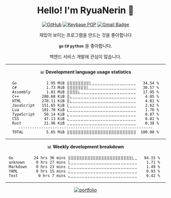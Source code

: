 <h1 align="center">Hello! I'm RyuaNerin 👋</h1>

<div align=center>

  [![GitHub](https://img.shields.io/badge/-GitHub-181717?style=for-the-badge&logo=Github)](https://github.com/RyuaNerin)
  [![Keybase PGP](https://img.shields.io/keybase/pgp/ryuanerin?style=for-the-badge)](https://keys.openpgp.org/vks/v1/by-fingerprint/D7BB6E656C33E9017EA4DB08542BE8EACFB31F3E)
  [![Gmail Badge](https://img.shields.io/badge/-Mail.Ru-168DE2?style=for-the-badge&logo=Mail.Ru&logoColor=white)](mailto:admin@ryuar.in) 
  
  재밌어 보이는 프로그램을 만드는 것을 좋아합니다
  
  **`go` `C#` `python`** 을 좋아합니다.
  
  백엔드 서비스 개발에 관심이 많습니다.
  
  -------

  📊 **Development language usage statistics**
  <!--START_SECTION:top_language-->
```text
Go             1.95 MiB ⣿⣿⣿⣿⣿⣿⣿⣿⣇⣀⣀⣀⣀⣀⣀⣀⣀⣀⣀⣀⣀⣀⣀⣀⣀   34.54 %
C#             1.73 MiB ⣿⣿⣿⣿⣿⣿⣿⣇⣀⣀⣀⣀⣀⣀⣀⣀⣀⣀⣀⣀⣀⣀⣀⣀⣀   30.57 %
Assembly       1.01 MiB ⣿⣿⣿⣿⣆⣀⣀⣀⣀⣀⣀⣀⣀⣀⣀⣀⣀⣀⣀⣀⣀⣀⣀⣀⣀   17.95 %
C++          280.68 KiB ⣿⣄⣀⣀⣀⣀⣀⣀⣀⣀⣀⣀⣀⣀⣀⣀⣀⣀⣀⣀⣀⣀⣀⣀⣀    4.85 %
HTML         278.11 KiB ⣿⣄⣀⣀⣀⣀⣀⣀⣀⣀⣀⣀⣀⣀⣀⣀⣀⣀⣀⣀⣀⣀⣀⣀⣀    4.81 %
JavaScript   151.65 KiB ⣇⣀⣀⣀⣀⣀⣀⣀⣀⣀⣀⣀⣀⣀⣀⣀⣀⣀⣀⣀⣀⣀⣀⣀⣀    2.62 %
Lua          101.70 KiB ⣆⣀⣀⣀⣀⣀⣀⣀⣀⣀⣀⣀⣀⣀⣀⣀⣀⣀⣀⣀⣀⣀⣀⣀⣀    1.76 %
TypeScript    50.14 KiB ⣄⣀⣀⣀⣀⣀⣀⣀⣀⣀⣀⣀⣀⣀⣀⣀⣀⣀⣀⣀⣀⣀⣀⣀⣀    0.87 %
CSS           47.13 KiB ⣄⣀⣀⣀⣀⣀⣀⣀⣀⣀⣀⣀⣀⣀⣀⣀⣀⣀⣀⣀⣀⣀⣀⣀⣀    0.81 %
Rust          21.96 KiB ⣀⣀⣀⣀⣀⣀⣀⣀⣀⣀⣀⣀⣀⣀⣀⣀⣀⣀⣀⣀⣀⣀⣀⣀⣀    0.38 %
-----------------------------------------------------------
TOTAL          5.65 MiB ⣿⣿⣿⣿⣿⣿⣿⣿⣿⣿⣿⣿⣿⣿⣿⣿⣿⣿⣿⣿⣿⣿⣿⣿⣿  100.00 %
```
<!--END_SECTION:top_language-->
  
  -------

  📊 **Weekly development breakdown**
  <!--START_SECTION:waka-->
```text
Go         24 hrs 36 mins ⣿⣿⣿⣿⣿⣿⣿⣿⣿⣿⣿⣿⣿⣿⣿⣿⣿⣿⣿⣿⣿⣿⣿⣇⣀   94.15 % 
unknown     0 hrs 27 mins ⣇⣀⣀⣀⣀⣀⣀⣀⣀⣀⣀⣀⣀⣀⣀⣀⣀⣀⣀⣀⣀⣀⣀⣀⣀    1.71 % 
Markdown    0 hrs 23 mins ⣆⣀⣀⣀⣀⣀⣀⣀⣀⣀⣀⣀⣀⣀⣀⣀⣀⣀⣀⣀⣀⣀⣀⣀⣀    1.49 % 
YAML        0 hrs 15 mins ⣄⣀⣀⣀⣀⣀⣀⣀⣀⣀⣀⣀⣀⣀⣀⣀⣀⣀⣀⣀⣀⣀⣀⣀⣀    0.93 % 
Text         0 hrs 7 mins ⣄⣀⣀⣀⣀⣀⣀⣀⣀⣀⣀⣀⣀⣀⣀⣀⣀⣀⣀⣀⣀⣀⣀⣀⣀    0.42 % 
```
<!--END_SECTION:waka-->

  -------

  [![portfolio](https://github-readme-stats.vercel.app/api/pin/?username=RyuaNerin&repo=portfolio)](https://github.com/RyuaNerin/portfolio)

</div>
